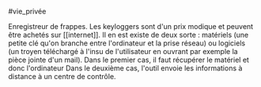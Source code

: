 #vie_privée 

Enregistreur de frappes. Les keyloggers sont d'un prix modique et peuvent être achetés sur [[internet]]. Il en est existe de deux sorte : matériels (une petite clé qu'on branche entre l'ordinateur et la prise réseau) ou logiciels (un troyen téléchargé à l'insu de l'utilisateur en ouvrant par exemple la pièce jointe d'un mail). 
Dans le premier cas, il faut récupérer le matériel et donc l'ordinateur
Dans le deuxième cas, l'outil envoie les informations à distance à un centre de contrôle.